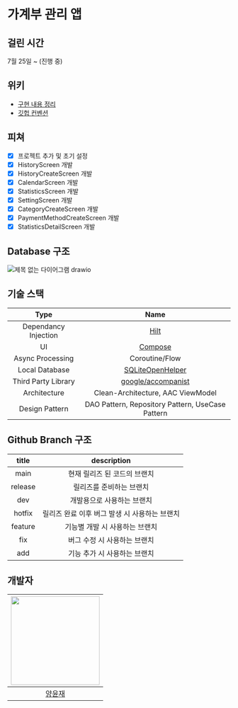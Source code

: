 # 가계부 관리 앱

## 걸린 시간
7월 25일 ~ (진행 중)

## 위키
* [구현 내용 정리](https://github.com/woowa-techcamp-2022/android-accountbook-20/wiki/구현할-내용-정리)
* [깃헙 컨벤션](https://github.com/woowa-techcamp-2022/android-accountbook-20/wiki/깃헙-컨벤션)

## 피쳐
- [X] 프로젝트 추가 및 초기 설정
- [X] HistoryScreen 개발
- [X] HistoryCreateScreen 개발
- [X] CalendarScreen 개발
- [X] StatisticsScreen 개발
- [X] SettingScreen 개발
- [X] CategoryCreateScreen 개발
- [X] PaymentMethodCreateScreen 개발
- [X] StatisticsDetailScreen 개발

## Database 구조
![제목 없는 다이어그램 drawio](https://user-images.githubusercontent.com/18213322/182394719-e646c8c1-2de3-4b39-a0f2-91cf97908a6f.png)

## 기술 스택
|Type|Name|
| :--: | :-----------------------: |
|Dependancy Injection|[Hilt](https://dagger.dev/hilt/)|
|UI|[Compose](https://developer.android.com/jetpack/compose)|
|Async Processing|Coroutine/Flow|
|Local Database|[SQLiteOpenHelper](https://developer.android.com/reference/android/database/sqlite/SQLiteOpenHelper)|
|Third Party Library|[google/accompanist](https://github.com/google/accompanist)|
|Architecture|Clean-Architecture, AAC ViewModel|
|Design Pattern|DAO Pattern, Repository Pattern, UseCase Pattern|

## Github Branch 구조
|title|description|
|:---------:|:---------:|
|main|현재 릴리즈 된 코드의 브랜치|
|release|릴리즈를 준비하는 브랜치|
|dev|개발용으로 사용하는 브랜치|
|hotfix|릴리즈 완료 이후 버그 발생 시 사용하는 브랜치|
|feature|기능별 개발 시 사용하는 브랜치|
|fix|버그 수정 시 사용하는 브랜치|
|add|기능 추가 시 사용하는 브랜치|

## 개발자
|<img src="https://github.com/2004yyj.png" width="200"/>|
|:--:|
|[양윤재](https://github.com/2004yyj)|
